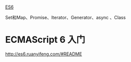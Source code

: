 #
[ES6](https://segmentfault.com/a/1190000009643856)

Set和Map、Promise、Iterator、Generator、async 、Class

# ECMAScript 6 入门
http://es6.ruanyifeng.com/#README

























































